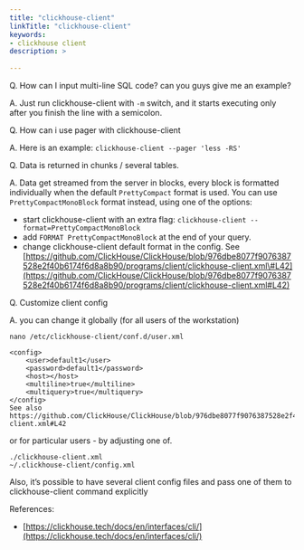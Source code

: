 ```yaml
---
title: "clickhouse-client"
linkTitle: "clickhouse-client"
keywords:
- clickhouse client
description: >
    
---
```

Q. How can I input multi-line SQL code? can you guys give me an example?

A. Just run clickhouse-client with `-m` switch, and it starts executing only after you finish the line with a semicolon.

Q. How can i use pager with clickhouse-client

A. Here is an example: `clickhouse-client --pager 'less -RS'`

Q. Data is returned in chunks / several tables.

A. Data get streamed from the server in blocks, every block is formatted individually when the default `PrettyCompact` format is used. You can use `PrettyCompactMonoBlock` format instead, using one of the options:

* start clickhouse-client with an extra flag: `clickhouse-client --format=PrettyCompactMonoBlock`
* add `FORMAT PrettyCompactMonoBlock` at the end of your query.
* change clickhouse-client default format in the config. See [https://github.com/ClickHouse/ClickHouse/blob/976dbe8077f9076387528e2f40b6174f6d8a8b90/programs/client/clickhouse-client.xml\#L42](https://github.com/ClickHouse/ClickHouse/blob/976dbe8077f9076387528e2f40b6174f6d8a8b90/programs/client/clickhouse-client.xml#L42)

Q. Сustomize client config

A. you can change it globally (for all users of the workstation)

```markup
nano /etc/clickhouse-client/conf.d/user.xml

<config>
    <user>default1</user>
    <password>default1</password>
    <host></host>
    <multiline>true</multiline>
    <multiquery>true</multiquery>
</config>
See also https://github.com/ClickHouse/ClickHouse/blob/976dbe8077f9076387528e2f40b6174f6d8a8b90/programs/client/clickhouse-client.xml#L42
```

or for particular users - by adjusting one of.

```markup
./clickhouse-client.xml
~/.clickhouse-client/config.xml
```

Also, it’s possible to have several client config files and pass one of them to clickhouse-client command explicitly

References:

* [https://clickhouse.tech/docs/en/interfaces/cli/](https://clickhouse.tech/docs/en/interfaces/cli/)
